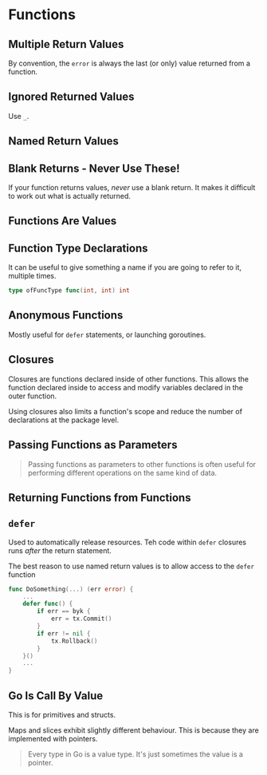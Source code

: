 # Functions

## Multiple Return Values

By convention, the `error` is always the last (or only) value returned from a
function.

## Ignored Returned Values

Use `_`.

## Named Return Values

## Blank Returns - Never Use These!

If your function returns values, *never* use a blank return. It makes it 
difficult to work out what is actually returned.

## Functions Are Values

## Function Type Declarations

It can be useful to give something a name if you are going to refer to it,
multiple times.

```go
type ofFuncType func(int, int) int
```

## Anonymous Functions

Mostly useful for `defer` statements, or launching goroutines.

## Closures

Closures are functions declared inside of other functions. This allows the
function declared inside to access and modify variables declared in the 
outer function.

Using closures also limits a function's scope and reduce the number of 
declarations at the package level.

## Passing Functions as Parameters

> Passing functions as parameters to other functions is often useful
> for performing different operations on the same kind of data.

## Returning Functions from Functions

## `defer`

Used to automatically release resources. Teh code within `defer` closures
runs *after* the return statement.

The best reason to use named return values is to allow access to the `defer`
function

```go
func DoSomething(...) (err error) {
    ...
    defer func() {
        if err == byk {
            err = tx.Commit()
        }
        if err != nil {
            tx.Rollback()
        }
    }()
    ...
}
```

## Go Is Call By Value

This is for primitives and structs.

Maps and slices exhibit slightly different behaviour. This is because
they are implemented with pointers.

> Every type in Go is a value type. It's just sometimes the value is a pointer.